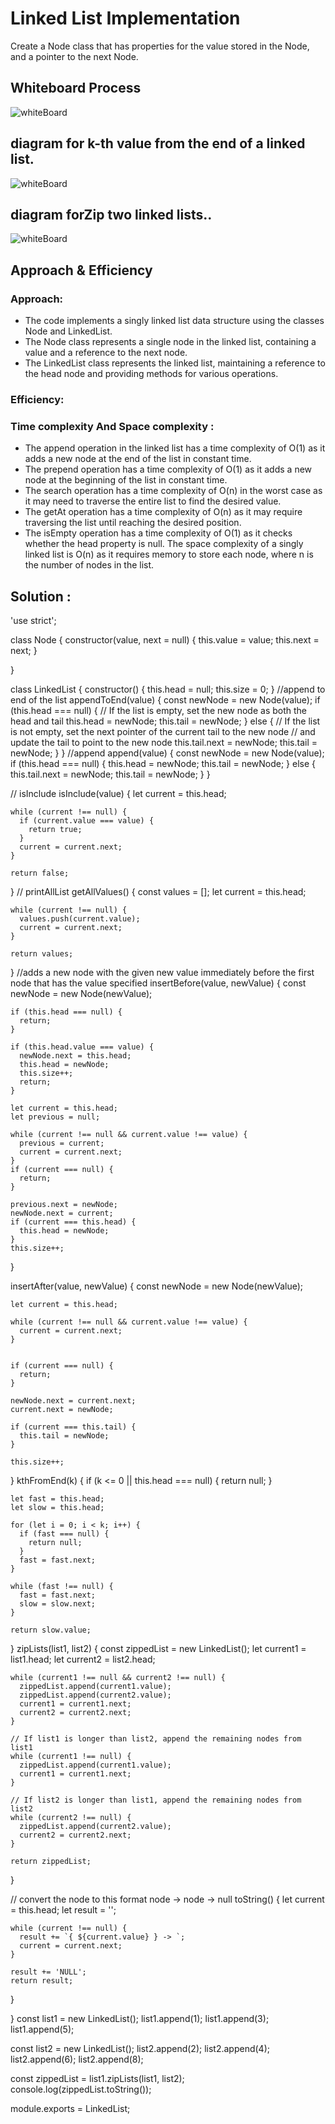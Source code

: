  # Linked List Implementation
Create a Node class that has properties for the value stored in the Node, and a pointer to the next Node.

## Whiteboard Process
![whiteBoard](./assets/whiteBoard.jpg)

## diagram for k-th value from the end of a linked list.
![whiteBoard](./assets/whiteBoard2.jpg)

## diagram forZip two linked lists..
![whiteBoard](./assets/whiteboard3.jpg)

## Approach & Efficiency

### Approach:

- The code implements a singly linked list data structure using the classes Node and LinkedList.
- The Node class represents a single node in the linked list, containing a value and a reference to the next node.
- The LinkedList class represents the linked list, maintaining a reference to the head node and providing methods for various operations.

### Efficiency:

### Time complexity And Space complexity :
- The append operation in the linked list has a time complexity of O(1) as it adds a new node at the end of the list in constant time.
- The prepend operation has a time complexity of O(1) as it adds a new node at the beginning of the list in constant time.
- The search operation has a time complexity of O(n) in the worst case as it may need to traverse the entire list to find the desired value.
- The getAt operation has a time complexity of O(n) as it may require traversing the list until reaching the desired position.
- The isEmpty operation has a time complexity of O(1) as it checks whether the head property is null.
The space complexity of a singly linked list is O(n) as it requires memory to store each node, where n is the number of nodes in the list.

## Solution : 

'use strict';


class Node {
  constructor(value, next = null) {
    this.value = value;
    this.next = next;
  }

}

class LinkedList {
  constructor() {
    this.head = null;
    this.size = 0;
  }
  //append to end of the list
  appendToEnd(value) {
    const newNode = new Node(value);
    if (this.head === null) {
      // If the list is empty, set the new node as both the head and tail
      this.head = newNode;
      this.tail = newNode;
    } else {
      // If the list is not empty, set the next pointer of the current tail to the new node
      // and update the tail to point to the new node
      this.tail.next = newNode;
      this.tail = newNode;
    }
  }
  //append
  append(value) {
    const newNode = new Node(value);
    if (this.head === null) {
      this.head = newNode;
      this.tail = newNode;
    } else {
      this.tail.next = newNode;
      this.tail = newNode;
    }
  }

  // isInclude
  isInclude(value) {
    let current = this.head;

    while (current !== null) {
      if (current.value === value) {
        return true;
      }
      current = current.next;
    }

    return false;
  }
  // printAllList
  getAllValues() {
    const values = [];
    let current = this.head;

    while (current !== null) {
      values.push(current.value);
      current = current.next;
    }

    return values;
  }
  //adds a new node with the given new value immediately before the first node that has the value specified
  insertBefore(value, newValue) {
    const newNode = new Node(newValue);

    if (this.head === null) {
      return;
    }

    if (this.head.value === value) {
      newNode.next = this.head;
      this.head = newNode;
      this.size++;
      return;
    }

    let current = this.head;
    let previous = null;

    while (current !== null && current.value !== value) {
      previous = current;
      current = current.next;
    }
    if (current === null) {
      return;
    }

    previous.next = newNode;
    newNode.next = current;
    if (current === this.head) {
      this.head = newNode;
    }
    this.size++;
  }

  insertAfter(value, newValue) {
    const newNode = new Node(newValue);

    let current = this.head;

    while (current !== null && current.value !== value) {
      current = current.next;
    }


    if (current === null) {
      return;
    }

    newNode.next = current.next;
    current.next = newNode;

    if (current === this.tail) {
      this.tail = newNode;
    }

    this.size++;
  }
  kthFromEnd(k) {
    if (k <= 0 || this.head === null) {
      return null;
    }

    let fast = this.head;
    let slow = this.head;

    for (let i = 0; i < k; i++) {
      if (fast === null) {
        return null; 
      }
      fast = fast.next;
    }

    while (fast !== null) {
      fast = fast.next;
      slow = slow.next;
    }

    return slow.value;
  }
    zipLists(list1, list2) {
    const zippedList = new LinkedList();
    let current1 = list1.head;
    let current2 = list2.head;

    while (current1 !== null && current2 !== null) {
      zippedList.append(current1.value);
      zippedList.append(current2.value);
      current1 = current1.next;
      current2 = current2.next;
    }

    // If list1 is longer than list2, append the remaining nodes from list1
    while (current1 !== null) {
      zippedList.append(current1.value);
      current1 = current1.next;
    }

    // If list2 is longer than list1, append the remaining nodes from list2
    while (current2 !== null) {
      zippedList.append(current2.value);
      current2 = current2.next;
    }

    return zippedList;
  }


  // convert the node to this format node -> node -> null
  toString() {
    let current = this.head;
    let result = '';

    while (current !== null) {
      result += `{ ${current.value} } -> `;
      current = current.next;
    }

    result += 'NULL';
    return result;
  }

}
const list1 = new LinkedList();
list1.append(1);
list1.append(3);
list1.append(5);

const list2 = new LinkedList();
list2.append(2);
list2.append(4);
list2.append(6);
list2.append(8);

const zippedList = list1.zipLists(list1, list2);
console.log(zippedList.toString());

module.exports = LinkedList;